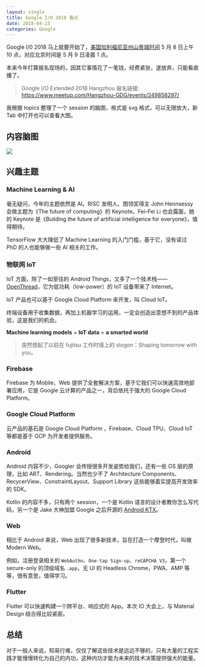 ```yaml
---
layout: single
title: Google I/O 2018 看点
date: 2018-04-23
categories: Google
---
```


Google I/0 2018 马上就要开始了，[美国加利福尼亚州山景城时间](https://time.is/zh/Mountain%20View) 5 月 8 日上午 10 点，对应北京时间是 5 月 9 日凌晨 1 点。

本来今年打算报名现场的，因其它事情花了一笔钱，经费紧张，遂放弃，只能看直播了。

> Google I/O Extended 2018 Hangzhou 报名链接: https://www.meetup.com/Hangzhou-GDG/events/249858297/

我根据 topics 整理了一个 session 的脑图，格式是 svg 格式，可以无限放大，新 Tab 中打开也可以查看大图。

## 内容脑图

![](/assets/imgs/Google-IO-2018.svg)

## 兴趣主题

### Machine Learning & AI
毫无疑问，今年的主题依然是 AI。RISC 发明人、图领奖得主 John Hennsessy 会做主题为《The future of computing》的 Keynote。Fei-Fei Li 也会露面，她的 Keynote 是《Building the future of artificial intelligence for everyone》，值得期待。

TensorFlow 大大降低了 Machine Learning 的入门门槛，基于它，没有读过 PhD 的人也能够做一些 AI 相关的工作。

### 物联网 IoT
IoT 方面，除了一如至往的 Android Things，又多了一个技术栈—— [OpenThread](https://github.com/openthread/openthread)，它为低功耗（low-power）的 IoT 设备带来了 Internet。

IoT 产品也可以基于 Google Cloud Platform 来开发，叫 Cloud IoT。

终端设备用于收集数据，再加上机器学习的运用，一定会创造出意想不到的产品体验，这是我们的机会。

**Machine learning models** + **IoT data** = **a smarted world**

> 突然想起了以前在 fujitsu 工作时墙上的 slogon：Shaping tomorrow with you。

### Firebase
Firebase 为 Mobile、Web 提供了全套解决方案，基于它我们可以快速高效地部署应用，它是 Google 云计算的产品之一，背后依托于强大的 Google Cloud Platform。

### Google Cloud Platform
云产品的基石是 Google Cloud Platform ，Firebase、Cloud TPU、Cloud IoT 等都是基于 GCP 为开发者提供服务。

### Android
Android 内容不少，Googler 会传授很多开发姿势给我们，还有一些 OS 层的原理，比如 ART、Rendering。当然也少不了 Architecture Components、RecycerView、ConstraintLayout、Support Library 这些能够着实提高开发效率的 SDK。

Kotlin 的内容不多，只有两个 session，一个是 Kotlin 语言的设计者教你怎么写代码，另一个是 Jake 大神加盟 Google 之后开源的 [Android KTX](https://github.com/android/android-ktx)。

### Web
相比于 Android 来说，Web 出现了很多新技术，旨在打造一个摩登时代，叫做 Modern Web。

例如，注册登录相关的 `WebAuthn`、`One-tap Sign-up`、`reCAPCHA V3`，第一个 secure-only 的顶级域名 `.app`，无 UI 的 Headless Chrome，PWA、AMP 等等，很有意思，值得学习。

### Flutter
Flutter 可以快速构建一个跨平台、响应式的 App。本次 IO 大会上，与 Material Design 结合得比较紧密。

## 总结
对于一般人来说，知易行难，仅仅了解这些技术是远远不够的，只有大量的工程实践才能慢慢转化为自己的内功，这种内功才能为未来的技术决策提供强大的能量。
